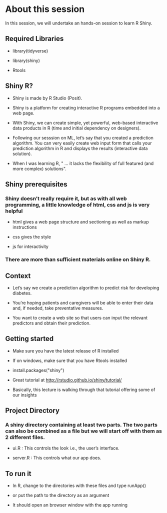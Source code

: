 # About this session
In this session, we will undertake an hands-on session to learn R Shiny.

## Required Libraries
- library(tidyverse)

- library(shiny)

- Rtools

## Shiny R?
- Shiny is made by R Studio (Posit).

- Shiny is a platform for creating interactive R programs embedded into a web page.

- With Shiny, we can create simple, yet powerful, web-based interactive data products in R (time and initial dependency on designers).

- Following our sesssion on ML, let’s say that you created a prediction algorithm. You can very easily create web input form that calls your prediction algorithm in R and displays the results (interactive data solution).

- When I was learning R, " ... it lacks the flexibility of full featured (and more complex) solutions".

## Shiny prerequisites
### Shiny doesn’t really require it, but as with all web programming, a little knowledge of html, css and js is very helpful

- html gives a web page structure and sectioning as well as markup instructions

- css gives the style

- js for interactivity

### There are more than sufficient materials online on Shiny R.

## Context
- Let’s say we create a prediction algorithm to predict risk for developing diabetes.

- You’re hoping patients and caregivers will be able to enter their data and, if needed, take preventative measures.

- You want to create a web site so that users can input the relevant predictors and obtain their prediction.

## Getting started
- Make sure you have the latest release of R installed

- If on windows, make sure that you have Rtools installed

- install.packages("shiny")

- Great tutorial at http://rstudio.github.io/shiny/tutorial/

- Basically, this lecture is walking through that tutorial offering some of our insights

## Project Directory
### A shiny directory containing at least two parts. The two parts can also be combined as a file but we will start off with them as 2 different files.

- ui.R : This controls the look i.e., the user’s interface.

- server.R : This controls what our app does.

## To run it
- In R, change to the directories with these files and type runApp()

- or put the path to the directory as an argument

- It should open an browser window with the app running